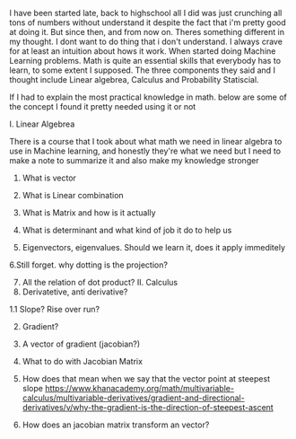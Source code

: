 I have been started late, back to highschool all I did was just crunching all tons of numbers without understand it despite the fact that i'm pretty good at doing it. But since then, and from now on. Theres something different in my thought. I dont want to do thing that i don't understand. I always crave for at least an intuition about hows it work. When started doing Machine Learning problems. Math is quite an essential skills that everybody has to learn, to some extent I supposed. The three components they said and I thought include Linear algebrea, Calculus and Probability Statiscial. 

If I had to explain the most practical knowledge in math. below are some of the concept I found it pretty needed using it or not

I. Linear Algebrea

There is a course that I took about what math we need in linear algebra to use in Machine learning, and honestly they're what we need but I need to make a note to summarize it and also make my knowledge stronger

1. What is vector

2. What is Linear combination

3. What is Matrix and how is it actually

4. What is determinant and what kind of job it do to help us

5. Eigenvectors, eigenvalues. Should we learn it, does it apply immeditely

6.Still forget. why dotting is the projection?

7. All the relation of dot product?
II. Calculus
1. Derivatetive, anti derivative?

1.1 Slope? Rise over run?

2. Gradient?

3. A vector of gradient (jacobian?)

4. What to do with Jacobian Matrix

5. How does that mean when we say that the vector point at steepest slope
https://www.khanacademy.org/math/multivariable-calculus/multivariable-derivatives/gradient-and-directional-derivatives/v/why-the-gradient-is-the-direction-of-steepest-ascent

6. How does an jacobian matrix transform an vector?
